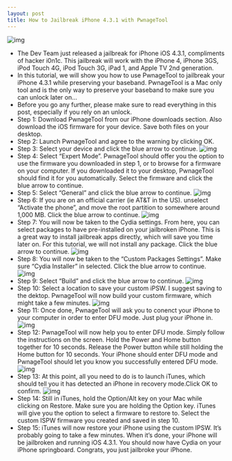 ```yaml
---
layout: post
title: How to Jailbreak iPhone 4.3.1 with PwnageTool
---
```

![img](http://media.idownloadblog.com/wp-content/uploads/2010/11/PwnageTool.jpg)
* The Dev Team just released a jailbreak for iPhone iOS 4.3.1, compliments of hacker i0n1c. This jailbreak will work with the iPhone 4, iPhone 3GS, iPod Touch 4G, iPod Touch 3G, iPad 1, and Apple TV 2nd generation.
* In this tutorial, we will show you how to use PwnageTool to jailbreak your iPhone 4.3.1 while preserving your baseband. PwnageTool is a Mac only tool and is the only way to preserve your baseband to make sure you can unlock later on…
* Before you go any further, please make sure to read everything in this post, especially if you rely on an unlock.
* Step 1: Download PwnageTool from our iPhone downloads section. Also download the iOS firmware for your device. Save both files on your desktop.
* Step 2: Launch PwnageTool and agree to the warning by clicking OK.
* Step 3: Select your device and click the blue arrow to continue.
![img](http://media.idownloadblog.com/wp-content/uploads/2011/04/PwnageTool-Select-Device.jpeg)
* Step 4: Select “Expert Mode”. PwnageTool should offer you the option to use the firmware you downloaded in step 1, or to browse for a firmware on your computer. If you downloaded it to your desktop, PwnageTool should find it for you automatically. Select the firmware and click the blue arrow to continue.
* Step 5: Select “General” and click the blue arrow to continue.
![img](http://media.idownloadblog.com/wp-content/uploads/2010/10/PwnageTool-General.png)
* Step 6: If you are on an official carrier (ie AT&T in the US). unselect “Activate the phone”, and move the root partition to somewhere around 1,000 MB. Click the blue arrow to continue.
![img](http://media.idownloadblog.com/wp-content/uploads/2010/10/PwnageTool-General-Activate.png)
* Step 7: You will now be taken to the Cydia settings. From here, you can select packages to have pre-installed on your jailbroken iPhone. This is a great way to install jailbreak apps directly, which will save you time later on. For this tutorial, we will not install any package. Click the blue arrow to continue.
![img](http://media.idownloadblog.com/wp-content/uploads/2010/10/PwnageTool-Cydia-Settings.png)
* Step 8: You will now be taken to the “Custom Packages Settings”. Make sure “Cydia Installer” in selected. Click the blue arrow to continue.
![img](http://media.idownloadblog.com/wp-content/uploads/2011/04/PwnageTool-Cydia-Installer.jpeg)
* Step 9: Select “Build” and click the blue arrow to continue.
![img](http://media.idownloadblog.com/wp-content/uploads/2011/02/PwnageTool-Build.png)
* Step 10: Select a location to save your custom iPSW. I suggest saving to the dektop. PwnageTool will now build your custom firmware, which might take a few minutes.
![img](http://media.idownloadblog.com/wp-content/uploads/2011/02/PwnageTool-Building-IPSW.png)
* Step 11: Once done, PwnageTool will ask you to conenct your iPhone to your computer in order to enter DFU mode. Just plug your iPhone in.
![img](http://media.idownloadblog.com/wp-content/uploads/2011/04/PwnageTool-Connect-to-USB.jpeg)
* Step 12: PwnageTool will now help you to enter DFU mode. Simply follow the instructions on the screen. Hold the Power and Home button together for 10 seconds. Release the Power button while still holding the Home button for 10 seconds. Your iPhone should enter DFU mode and PwnageTool should let you know you successfully entered DFU mode.
![img](http://media.idownloadblog.com/wp-content/uploads/2011/04/PwnageTool-Successfully-Entered-DFU.jpeg)
* Step 13: At this point, all you need to do is to launch iTunes, which should tell you it has detected an iPhone in recovery mode.Click OK to confirm.
![img](http://media.idownloadblog.com/wp-content/uploads/2011/04/iTunes-iPhone-in-Recovery-Mode.jpeg)
* Step 14: Still in iTunes, hold the Option/Alt key on your Mac while clicking on Restore. Make sure you are holding the Option key. iTunes will give you the option to select a firmware to restore to. Select the custom ISPW firmware you created and saved in step 10.
* Step 15: iTunes will now restore your iPhone using the custom IPSW. It’s probably going to take a few minutes. When it’s done, your iPhone will be jailbroken and running iOS 4.3.1. You should now have Cydia on your iPhone springboard. Congrats, you just jailbroke your iPhone.

